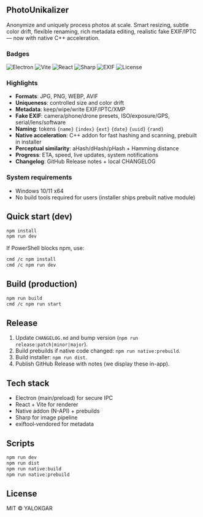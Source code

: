 ## PhotoUnikalizer

Anonymize and uniquely process photos at scale. Smart resizing, subtle color drift, flexible renaming, rich metadata editing, realistic fake EXIF/IPTC — now with native C++ acceleration.

### Badges

![Electron](https://img.shields.io/badge/Electron-30.x-47848F?logo=electron&logoColor=white)
![Vite](https://img.shields.io/badge/Vite-5.x-646CFF?logo=vite&logoColor=white)
![React](https://img.shields.io/badge/React-18.x-149ECA?logo=react&logoColor=white)
![Sharp](https://img.shields.io/badge/Sharp-0.33-6E4A7E)
![EXIF](https://img.shields.io/badge/EXIF-exiftool--vendored-3B7DDD)
![License](https://img.shields.io/badge/License-MIT-22C55E)

### Highlights

- **Formats**: JPG, PNG, WEBP, AVIF
- **Uniqueness**: controlled size and color drift
- **Metadata**: keep/wipe/write EXIF/IPTC/XMP
- **Fake EXIF**: camera/phone/drone presets, ISO/exposure/GPS, serial/lens/software
- **Naming**: tokens `{name}` `{index}` `{ext}` `{date}` `{uuid}` `{rand}`
- **Native acceleration**: C++ addon for fast hashing and scanning, prebuilt in installer
- **Perceptual similarity**: aHash/dHash/pHash + Hamming distance
- **Progress**: ETA, speed, live updates, system notifications
- **Changelog**: GitHub Release notes + local CHANGELOG

### System requirements

- Windows 10/11 x64
- No build tools required for users (installer ships prebuilt native module)

## Quick start (dev)

```bash
npm install
npm run dev
```

If PowerShell blocks npm, use:

```bash
cmd /c npm install
cmd /c npm run dev
```

## Build (production)

```bash
npm run build
cmd /c npm run start
```

## Release

1. Update `CHANGELOG.md` and bump version (`npm run release:patch|minor|major`).
2. Build prebuilds if native code changed: `npm run native:prebuild`.
3. Build installer: `npm run dist`.
4. Publish GitHub Release with notes (we display these in-app).

## Tech stack

- Electron (main/preload) for secure IPC
- React + Vite for renderer
- Native addon (N-API) + prebuilds
- Sharp for image pipeline
- exiftool‑vendored for metadata

## Scripts

```bash
npm run dev          
npm run dist     
npm run native:build
npm run native:prebuild  
```

## License

MIT © YALOKGAR
